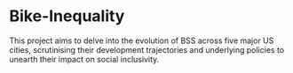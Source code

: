 # Bike-Inequality
This project aims to delve into the evolution of BSS across five major US cities, scrutinising their development trajectories and underlying policies to unearth their impact on social inclusivity.
